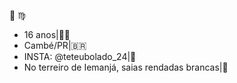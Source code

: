 🧿 ♍

- 16 anos|🏴‍☠️
- Cambé/PR|🇧🇷
- INSTA: @teteubolado_24|📸
- No terreiro de Iemanjá, saias rendadas brancas|🌊
